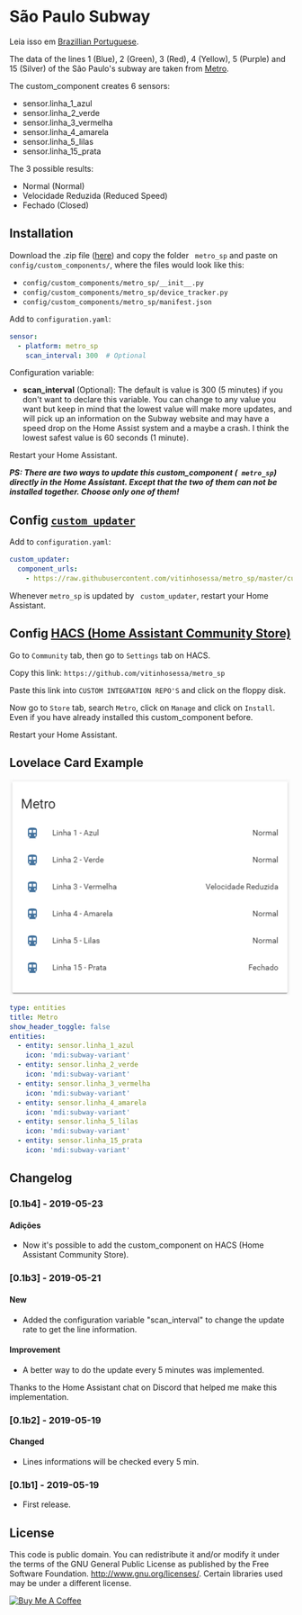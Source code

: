 # São Paulo Subway

Leia isso em [Brazillian Portuguese](README.md).

The data of the lines 1 (Blue), 2 (Green), 3 (Red), 4 (Yellow), 5 (Purple) and 15 (Silver) of the São Paulo's subway are taken from [Metro](http://www.metro.sp.gov.br/).

The custom_component creates 6 sensors:
* sensor.linha_1_azul
* sensor.linha_2_verde
* sensor.linha_3_vermelha
* sensor.linha_4_amarela
* sensor.linha_5_lilas
* sensor.linha_15_prata

The 3 possible results:
* Normal (Normal)
* Velocidade Reduzida (Reduced Speed)
* Fechado (Closed)

## Installation
Download the .zip file ([here](https://github.com/vitinhosessa/metro_sp/releases)) and copy the folder `` metro_sp`` and paste on ``config/custom_components/``, where the files would look like this:
* ``config/custom_components/metro_sp/__init__.py``
* ``config/custom_components/metro_sp/device_tracker.py``
* ``config/custom_components/metro_sp/manifest.json``

Add to ``configuration.yaml``:
````yaml
sensor:
  - platform: metro_sp
    scan_interval: 300  # Optional
````

Configuration variable:
* **scan_interval** (Optional): The default is value is 300 (5 minutes) if you don't want to declare this variable. You can change to any value you want but keep in mind that the lowest value will make more updates, and will pick up an information on the Subway website and may have a speed drop on the Home Assist system and a maybe a crash. I think the lowest safest value is 60 seconds (1 minute).

Restart your Home Assistant.


***PS: There are two ways to update this custom_component (`` metro_sp``) directly in the Home Assistant. Except that the two of them can not be installed together. Choose only one of them!***

## Config [``custom_updater``](https://github.com/custom-components/custom_updater)
Add to ``configuration.yaml``:
````yaml
custom_updater:
  component_urls:
    - https://raw.githubusercontent.com/vitinhosessa/metro_sp/master/custom_components.json
````
Whenever ``metro_sp`` is updated by `` custom_updater``, restart your Home Assistant.

## Config [HACS (Home Assistant Community Store)](https://github.com/custom-components/hacs)
Go to ``Community`` tab, then go to ``Settings`` tab on HACS.

Copy this link: ``https://github.com/vitinhosessa/metro_sp``

Paste this link into ``CUSTOM INTEGRATION REPO'S`` and click on the floppy disk.

Now go to ``Store`` tab, search ``Metro``, click on ``Manage`` and click on ``Install``. Even if you have already installed this custom_component before.

Restart your Home Assistant.

## Lovelace Card Example

<img src="/images/lovelace-card-metro.png" alt="lovelace-card-metro" width="500px" align="center">

````yaml
type: entities
title: Metro
show_header_toggle: false
entities:
  - entity: sensor.linha_1_azul
    icon: 'mdi:subway-variant'
  - entity: sensor.linha_2_verde
    icon: 'mdi:subway-variant'
  - entity: sensor.linha_3_vermelha
    icon: 'mdi:subway-variant'
  - entity: sensor.linha_4_amarela
    icon: 'mdi:subway-variant'
  - entity: sensor.linha_5_lilas
    icon: 'mdi:subway-variant'
  - entity: sensor.linha_15_prata
    icon: 'mdi:subway-variant'
````

## Changelog

### [0.1b4] - 2019-05-23
#### Adições
- Now it's possible to add the custom_component on HACS (Home Assistant Community Store).

### [0.1b3] - 2019-05-21
#### New
 - Added the configuration variable "scan_interval" to change the update rate to get the line information.
#### Improvement
- A better way to do the update every 5 minutes was implemented.

Thanks to the Home Assistant chat on Discord that helped me make this implementation.

### [0.1b2] - 2019-05-19
#### Changed
- Lines informations will be checked every 5 min.

### [0.1b1] - 2019-05-19
- First release.

## License
This code is public domain. You can redistribute it and/or modify it under the terms of the GNU General Public License as published by the Free Software Foundation. http://www.gnu.org/licenses/. Certain libraries used may be under a different license.

<a href="https://www.buymeacoffee.com/xJ7To0LNr" target="_blank"><img src="https://www.buymeacoffee.com/assets/img/custom_images/black_img.png" alt="Buy Me A Coffee" style="height: auto !important;width: auto !important;" ></a>

